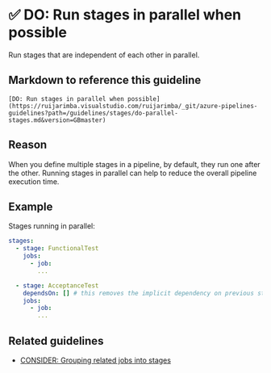 # ✅ DO: Run stages in parallel when possible

Run stages that are independent of each other in parallel.

## Markdown to reference this guideline

```plaintext
[DO: Run stages in parallel when possible](https://ruijarimba.visualstudio.com/ruijarimba/_git/azure-pipelines-guidelines?path=/guidelines/stages/do-parallel-stages.md&version=GBmaster)
```

## Reason

When you define multiple stages in a pipeline, by default, they run one after
the other. Running stages in parallel can help to reduce the overall pipeline
execution time.

## Example

Stages running in parallel:

```yaml
stages:
  - stage: FunctionalTest
    jobs:
      - job:
        ...

  - stage: AcceptanceTest
    dependsOn: [] # this removes the implicit dependency on previous stage and causes this to run in parallel
    jobs:
      - job:
        ...
```

## Related guidelines

- [CONSIDER: Grouping related jobs into stages](/guidelines/stages/consider-grouping-jobs.md)
